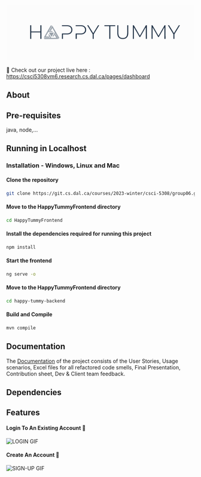 ![alt QuizHutLogo](./HappyTummyFrontend/src/assets/images/logo/logo.png) 

🔗 Check out our project live here : https://csci5308vm6.research.cs.dal.ca/pages/dashboard

## About


## Pre-requisites
java, node,...

## Running in Localhost
### Installation - Windows, Linux and Mac
#### Clone the repository
```bash
git clone https://git.cs.dal.ca/courses/2023-winter/csci-5308/group06.git
```
#### Move to the HappyTummyFrontend directory
```bash
cd HappyTummyFrontend
```
#### Install the dependencies required for running this project
```zsh
npm install
```
#### Start the frontend
```zsh
ng serve -o
```
#### Move to the HappyTummyFrontend directory
```bash
cd happy-tummy-backend
```
#### Build and Compile
```zsh
mvn compile
```
## Documentation
The [Documentation](./Documentation/) of the project consists of the User Stories, Usage scenarios, Excel files for all refactored code smells, Final Presentation, Contribution sheet, Dev & Client team feedback. 

## Dependencies

## Features

#### Login To An Existing Account 🔑

![ LOGIN  GIF](./)

#### Create An Account 🔐

![ SIGN-UP  GIF](./)

